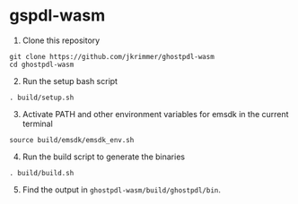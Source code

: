 # gspdl-wasm
1. Clone this repository
```
git clone https://github.com/jkrimmer/ghostpdl-wasm
cd ghostpdl-wasm
```
2. Run the setup bash script
```
. build/setup.sh
```
3. Activate PATH and other environment variables for emsdk in the current terminal
```
source build/emsdk/emsdk_env.sh
```
4. Run the build script to generate the binaries
```
. build/build.sh
```
5. Find the output in `ghostpdl-wasm/build/ghostpdl/bin`.
